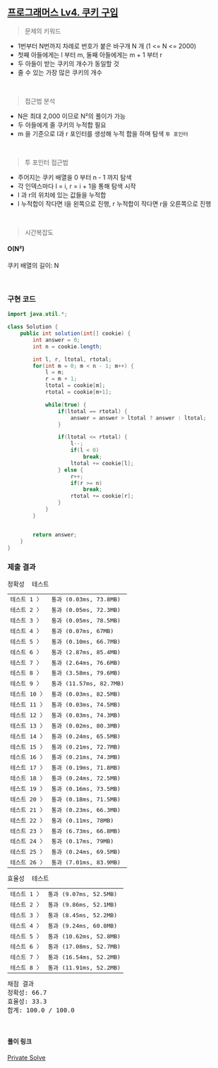 ## [프로그래머스 Lv4. 쿠키 구입](https://school.programmers.co.kr/learn/courses/30/lessons/49995)

> 문제의 키워드

- 1번부터 N번까지 차례로 번호가 붙은 바구개 N 개 (1 <= N <= 2000)
- 첫째 아들에게는 l 부터 m, 둘째 아들에게는 m + 1 부터 r
- 두 아들이 받는 쿠키의 개수가 동일할 것
- 줄 수 있는 가장 많은 쿠키의 개수

<br/>

> 접근법 분석

- N은 최대 2,000 이므로 N²의 풀이가 가능
- 두 아들에게 줄 쿠키의 누적합 필요
- m 을 기준으로 l과 r 포인터를 생성해 누적 합을 하며 탐색 `투 포인터`

<br/>

> 투 포인터 접근법

- 주어지는 쿠키 배열을 0 부터 n - 1 까지 탐색
- 각 인덱스마다 l = i, r = i + 1을 통해 탐색 시작
- l 과 r의 위치에 있는 값들을 누적합
- l 누적합이 작다면 l을 왼쪽으로 진행, r 누적합이 작다면 r을 오른쪽으로 진행

<br/>

> 시간복잡도

#### O(N²)

쿠키 배열의 길이: N

<br/>

### 구현 코드

```java
import java.util.*;

class Solution {
    public int solution(int[] cookie) {
        int answer = 0;
        int n = cookie.length;

        int l, r, ltotal, rtotal;
        for(int m = 0; m < n - 1; m++) {
            l = m;
            r = m + 1;
            ltotal = cookie[m];
            rtotal = cookie[m+1];

            while(true) {
                if(ltotal == rtotal) {
                    answer = answer > ltotal ? answer : ltotal;
                }

                if(ltotal <= rtotal) {
                    l--;
                    if(l < 0)
                        break;
                    ltotal += cookie[l];
                } else {
                    r++;
                    if(r >= n)
                        break;
                    rtotal += cookie[r];
                }
            }
        }


        return answer;
    }
}
```

### 제출 결과

<pre class="console-content"><div class="console-message">정확성  테스트</div><table class="console-test-group" data-category="correctness"><tbody><tr data-testcase-id="27723"><td valign="top" class="td-label">테스트 1 <span>〉</span></td><td class="result passed">통과 (0.03ms, 73.8MB)</td></tr><tr data-testcase-id="27724"><td valign="top" class="td-label">테스트 2 <span>〉</span></td><td class="result passed">통과 (0.05ms, 72.3MB)</td></tr><tr data-testcase-id="27725"><td valign="top" class="td-label">테스트 3 <span>〉</span></td><td class="result passed">통과 (0.05ms, 78.5MB)</td></tr><tr data-testcase-id="27726"><td valign="top" class="td-label">테스트 4 <span>〉</span></td><td class="result passed">통과 (0.07ms, 67MB)</td></tr><tr data-testcase-id="27727"><td valign="top" class="td-label">테스트 5 <span>〉</span></td><td class="result passed">통과 (0.10ms, 66.7MB)</td></tr><tr data-testcase-id="27728"><td valign="top" class="td-label">테스트 6 <span>〉</span></td><td class="result passed">통과 (2.87ms, 85.4MB)</td></tr><tr data-testcase-id="27729"><td valign="top" class="td-label">테스트 7 <span>〉</span></td><td class="result passed">통과 (2.64ms, 76.6MB)</td></tr><tr data-testcase-id="27730"><td valign="top" class="td-label">테스트 8 <span>〉</span></td><td class="result passed">통과 (3.58ms, 79.6MB)</td></tr><tr data-testcase-id="27731"><td valign="top" class="td-label">테스트 9 <span>〉</span></td><td class="result passed">통과 (11.57ms, 82.7MB)</td></tr><tr data-testcase-id="27732"><td valign="top" class="td-label">테스트 10 <span>〉</span></td><td class="result passed">통과 (0.03ms, 82.5MB)</td></tr><tr data-testcase-id="27733"><td valign="top" class="td-label">테스트 11 <span>〉</span></td><td class="result passed">통과 (0.03ms, 74.5MB)</td></tr><tr data-testcase-id="27734"><td valign="top" class="td-label">테스트 12 <span>〉</span></td><td class="result passed">통과 (0.03ms, 74.3MB)</td></tr><tr data-testcase-id="27735"><td valign="top" class="td-label">테스트 13 <span>〉</span></td><td class="result passed">통과 (0.02ms, 80.3MB)</td></tr><tr data-testcase-id="27736"><td valign="top" class="td-label">테스트 14 <span>〉</span></td><td class="result passed">통과 (0.24ms, 65.5MB)</td></tr><tr data-testcase-id="27737"><td valign="top" class="td-label">테스트 15 <span>〉</span></td><td class="result passed">통과 (0.21ms, 72.7MB)</td></tr><tr data-testcase-id="27738"><td valign="top" class="td-label">테스트 16 <span>〉</span></td><td class="result passed">통과 (0.21ms, 74.3MB)</td></tr><tr data-testcase-id="27739"><td valign="top" class="td-label">테스트 17 <span>〉</span></td><td class="result passed">통과 (0.19ms, 71.8MB)</td></tr><tr data-testcase-id="27740"><td valign="top" class="td-label">테스트 18 <span>〉</span></td><td class="result passed">통과 (0.24ms, 72.5MB)</td></tr><tr data-testcase-id="27741"><td valign="top" class="td-label">테스트 19 <span>〉</span></td><td class="result passed">통과 (0.16ms, 73.5MB)</td></tr><tr data-testcase-id="27742"><td valign="top" class="td-label">테스트 20 <span>〉</span></td><td class="result passed">통과 (0.18ms, 71.5MB)</td></tr><tr data-testcase-id="27743"><td valign="top" class="td-label">테스트 21 <span>〉</span></td><td class="result passed">통과 (0.23ms, 66.3MB)</td></tr><tr data-testcase-id="27744"><td valign="top" class="td-label">테스트 22 <span>〉</span></td><td class="result passed">통과 (0.11ms, 78MB)</td></tr><tr data-testcase-id="27745"><td valign="top" class="td-label">테스트 23 <span>〉</span></td><td class="result passed">통과 (6.73ms, 66.8MB)</td></tr><tr data-testcase-id="27746"><td valign="top" class="td-label">테스트 24 <span>〉</span></td><td class="result passed">통과 (0.17ms, 79MB)</td></tr><tr data-testcase-id="27747"><td valign="top" class="td-label">테스트 25 <span>〉</span></td><td class="result passed">통과 (0.24ms, 69.5MB)</td></tr><tr data-testcase-id="27748"><td valign="top" class="td-label">테스트 26 <span>〉</span></td><td class="result passed">통과 (7.01ms, 83.9MB)</td></tr></tbody></table><div class="console-message">효율성  테스트</div><table class="console-test-group" data-category="effectiveness"><tbody><tr data-testcase-id="27749"><td valign="top" class="td-label">테스트 1 <span>〉</span></td><td class="result passed">통과 (9.07ms, 52.5MB)</td></tr><tr data-testcase-id="27750"><td valign="top" class="td-label">테스트 2 <span>〉</span></td><td class="result passed">통과 (9.86ms, 52.1MB)</td></tr><tr data-testcase-id="27751"><td valign="top" class="td-label">테스트 3 <span>〉</span></td><td class="result passed">통과 (8.45ms, 52.2MB)</td></tr><tr data-testcase-id="27752"><td valign="top" class="td-label">테스트 4 <span>〉</span></td><td class="result passed">통과 (9.24ms, 60.8MB)</td></tr><tr data-testcase-id="27753"><td valign="top" class="td-label">테스트 5 <span>〉</span></td><td class="result passed">통과 (10.62ms, 52.8MB)</td></tr><tr data-testcase-id="27754"><td valign="top" class="td-label">테스트 6 <span>〉</span></td><td class="result passed">통과 (17.08ms, 52.7MB)</td></tr><tr data-testcase-id="27755"><td valign="top" class="td-label">테스트 7 <span>〉</span></td><td class="result passed">통과 (16.54ms, 52.2MB)</td></tr><tr data-testcase-id="27756"><td valign="top" class="td-label">테스트 8 <span>〉</span></td><td class="result passed">통과 (11.91ms, 52.2MB)</td></tr></tbody></table><div class="console-heading">채점 결과</div><div class="console-message">정확성: 66.7</div><div class="console-message">효율성: 33.3</div><div class="console-message">합계: 100.0 / 100.0</div></pre>

<br>

#### 풀이 링크

[Private Solve](https://github.com/The-Four-Error-Pickers/Algorithm-Study/tree/main/Private%20Solve/49995.%20%EC%BF%A0%ED%82%A4%20%EA%B5%AC%EC%9E%85/ChaNyeok1225)
